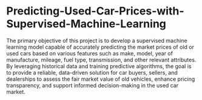 # Predicting-Used-Car-Prices-with-Supervised-Machine-Learning
The primary objective of this project is to develop a supervised machine learning model capable of accurately predicting the market prices of old or used cars based on various features such as make, model, year of manufacture, mileage, fuel type, transmission, and other relevant attributes. By leveraging historical data and training predictive algorithms, the goal is to provide a reliable, data-driven solution for car buyers, sellers, and dealerships to assess the fair market value of old vehicles, enhance pricing transparency, and support informed decision-making in the used car market.
